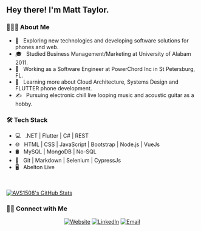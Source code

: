 <h2> Hey there! I'm Matt Taylor.</h2>

<h3> 👨🏻‍💻 About Me </h3>

- 🤔 &nbsp; Exploring new technologies and developing software solutions for phones and web.
- 🎓 &nbsp; Studied Business Management/Marketing at University of Alabam 2011.
- 💼 &nbsp; Working as a Software Engineer at PowerChord Inc in St Petersburg, FL.
- 🌱 &nbsp; Learning more about Cloud Architecture, Systems Design and FLUTTER phone development.
- ✍️ &nbsp; Pursuing electronic chill live looping music and acoustic guitar as a hobby.

<h3>🛠 Tech Stack</h3>

- 💻 &nbsp; .NET | Flutter | C# | REST
- 🌐 &nbsp; HTML | CSS | JavaScript | Bootstrap | Node.js | VueJs
- 🛢 &nbsp; MySQL | MongoDB | No-SQL
- 🔧 &nbsp; Git | Markdown | Selenium | CypressJs
- 🖥 &nbsp; Abelton Live

<br/>

[![AVS1508's GitHub Stats](https://github-readme-stats.vercel.app/api?username=maylortaylor&show_icons=true)](https://github.com/AVS1508)

<h3> 🤝🏻 Connect with Me </h3>

<p align="center">
<a href="https://www.https://maylortaylor.github.io/"><img alt="Website" src="https://img.shields.io/badge/Website-www.maylortaylor.github.io-blue?style=flat-square&logo=google-chrome"></a>
<a href="https://www.linkedin.com/in/maylortaylor/"><img alt="LinkedIn" src="https://img.shields.io/badge/LinkedIn-Aditya%20Vikram%20Singh-blue?style=flat-square&logo=linkedin"></a>
<a href="mailto:maylortaylor@gmail.com"><img alt="Email" src="https://img.shields.io/badge/Email-MaylorTaylor@gmail.com-blue?style=flat-square&logo=gmail"></a>
</p>
